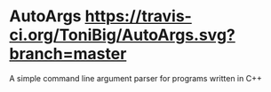 AutoArgs https://travis-ci.org/ToniBig/AutoArgs.svg?branch=master
========

A simple command line argument parser for programs written in C++
